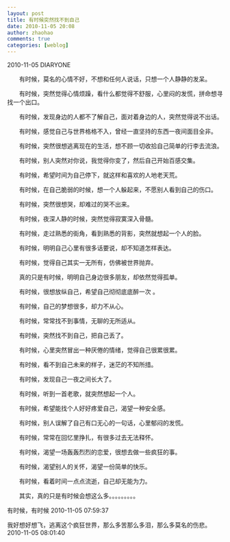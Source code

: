 ```yaml
---
layout: post
title: 有时候突然找不到自己
date: 2010-11-05 20:08
author: zhaohao
comments: true
categories: [weblog]
---
```

2010-11-05 DIARYONE

　　有时候，莫名的心情不好，不想和任何人说话，只想一个人静静的发呆。

　　有时候，突然觉得心情烦躁，看什么都觉得不舒服，心里闷的发慌，拼命想寻找一个出口。

　　有时候，发现身边的人都不了解自己，面对着身边的人，突然觉得说不出话。

　　有时候，感觉自己与世界格格不入，曾经一直坚持的东西一夜间面目全非。

　　有时候，突然很想逃离现在的生活，想不顾一切收拾自己简单的行李去流浪。

　　有时候，别人突然对你说，我觉得你变了，然后自己开始百感交集。

　　有时候，希望时间为自己停下，就这样和喜欢的人地老天荒。

　　有时候，在自己脆弱的时候，想一个人躲起来，不愿别人看到自己的伤口。

　　有时候，突然很想哭，却难过的哭不出来。

　　有时候，夜深人静的时候，突然觉得寂寞深入骨髓。

　　有时候，走过熟悉的街角，看到熟悉的背影，突然就想起一个人的脸。

　　有时候，明明自己心里有很多话要说，却不知道怎样表达。

　　有时候，觉得自己其实一无所有，仿佛被世界抛弃。

　　真的只是有时候，明明自己身边很多朋友，却依然觉得孤单。

　　有时候，很想放纵自己，希望自己彻彻底底醉一次 。

　　有时候，自己的梦想很多，却力不从心。

　　有时候，常常找不到事情，无聊的无所适从。

　　有时候，突然找不到自己，把自己丢了。

　　有时候，心里突然冒出一种厌倦的情绪，觉得自己很累很累。

　　有时候，看不到自己未来的样子，迷茫的不知所措。

　　有时候，发现自己一夜之间长大了。

　　有时候，听到一首老歌，就突然想起一个人。

　　有时候，希望能找个人好好疼爱自己，渴望一种安全感。

　　有时候，别人误解了自己有口无心的一句话，心里郁闷的发慌。

　　有时候，常常在回忆里挣扎，有很多过去无法释怀。

　　有时候，渴望一场轰轰烈烈的恋爱，很想去做一些疯狂的事。

　　有时候，渴望别人的关怀，渴望一份简单的快乐。

　　有时候，看着时间一点点流逝，自己却无能为力。

　　其实，真的只是有时候会想这么多。。。。。。。。。

有时候，有时候 2010-11-05 07:59:37

我好想好想飞，逃离这个疯狂世界，那么多苦那么多泪，那么多莫名的伤悲。 2010-11-05 08:01:40
